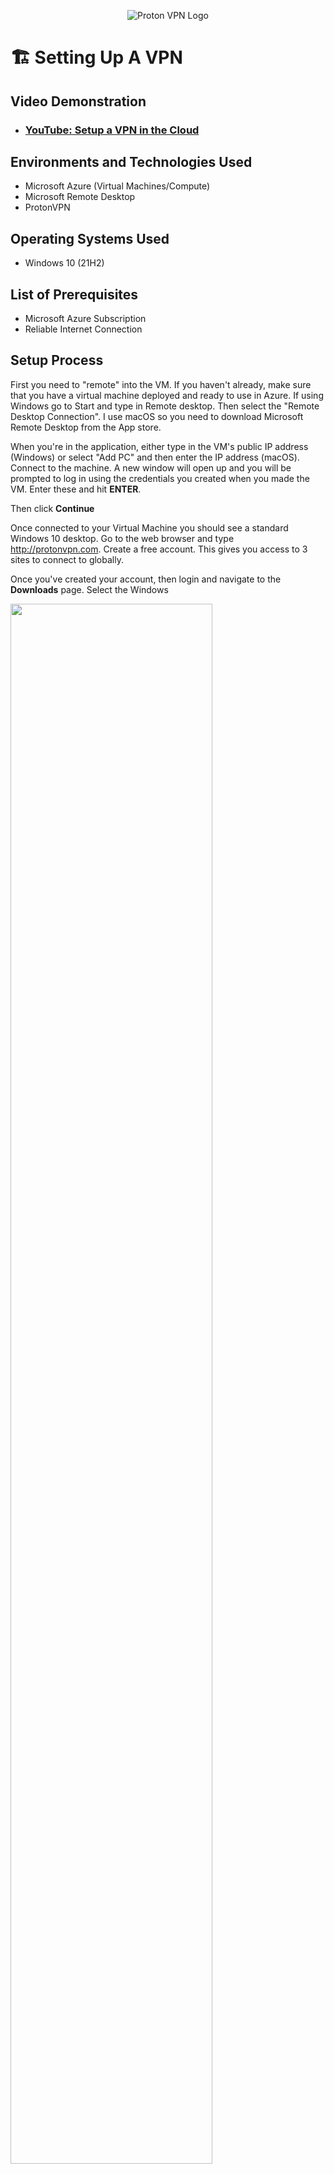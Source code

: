 <p align="center">
<img src="https://protonvpn.com/assets/img/protonvpn-transparent.svg" alt="Proton VPN Logo"/>
</p>

# 🏗️ Setting Up A VPN
<p></p>

## Video Demonstration

- ### [YouTube: Setup a VPN in the Cloud](https://www.youtube.com)

## Environments and Technologies Used

- Microsoft Azure (Virtual Machines/Compute)
- Microsoft Remote Desktop
- ProtonVPN

<h2>Operating Systems Used </h2>

- Windows 10</b> (21H2)

<h2>List of Prerequisites</h2>

- Microsoft Azure Subscription
- Reliable Internet Connection

<h2>Setup Process</h2>


<p>
First you need to "remote" into the VM. If you haven't already, make sure that you have a virtual machine deployed and ready to use in Azure. If using Windows go to Start and type in Remote desktop. Then select the "Remote Desktop Connection". I use macOS so you need to download Microsoft Remote Desktop from the App store. 
</p>

When you're in the application, either type in the VM's public IP address (Windows) or select "Add PC" and then enter the IP address (macOS). Connect to the machine. A new window will open up and you will be prompted to log in using the credentials you created when you made the VM. Enter these and hit **ENTER**. 

Then click **Continue**

Once connected to your Virtual Machine you should see a standard Windows 10 desktop. Go to the web browser and type http://protonvpn.com. Create a free account. This gives you access to 3 sites to connect to globally.

Once you've created your account, then login and navigate to the **Downloads** page. Select the Windows 
<p>
<img src="" height="80%" width="80%" alt=""/>
</p>
<br />



You have successfully setup and deployed 2 virtual machines in Azure. In the section on network analysis we will be going through how to connect to our Windows machine to work from.
